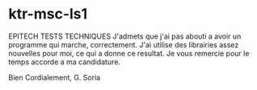 # ktr-msc-ls1
EPITECH TESTS TECHNIQUES
J'admets que j'ai pas abouti a avoir un programme qui marche, correctement.
J'ai utilise des librairies assez nouvelles pour moi, ce qui a donne ce resultat.
Je vous remercie pour le temps accorde a ma candidature.

Bien Cordialement,
G. Soria